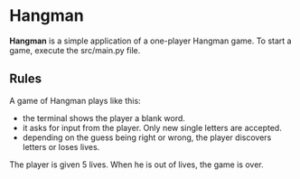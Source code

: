 # Hangman
**Hangman** is a simple application of a one-player Hangman game.
To start a game, execute the src/main.py file.

## Rules
A game of Hangman plays like this:
  - the terminal shows the player a blank word.
  - it asks for input from the player. Only new single letters are accepted.
  - depending on the guess being right or wrong, the player discovers letters or loses lives.

The player is given 5 lives. When he is out of lives, the game is over.

  
  
